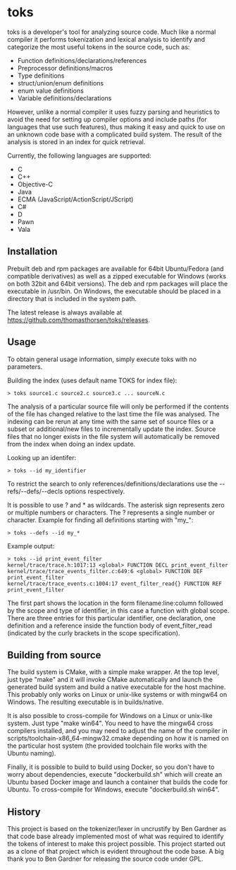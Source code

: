 toks
====

toks is a developer's tool for analyzing source code. Much like a normal compiler it performs tokenization and lexical analysis to identify and categorize the most useful tokens in the source code, such as:

 * Function definitions/declarations/references
 * Preprocessor definitions/macros
 * Type definitions
 * struct/union/enum definitions
 * enum value definitions
 * Variable definitions/declarations

However, unlike a normal compiler it uses fuzzy parsing and heuristics to avoid the need for setting up compiler options and include paths (for languages that use such features), thus making it easy and quick to use on an unknown code base with a complicated build system. The result of the analysis is stored in an index for quick retrieval.

Currently, the following languages are supported:

 * C
 * C++
 * Objective-C
 * Java
 * ECMA (JavaScript/ActionScript/JScript)
 * C#
 * D
 * Pawn
 * Vala

Installation
------------

Prebuilt deb and rpm packages are available for 64bit Ubuntu/Fedora (and compatible derivatives) as well as a zipped executable for Windows (works on both 32bit and 64bit versions). The deb and rpm packages will place the executable in /usr/bin. On Windows, the executable should be placed in a directory that is included in the system path.

The latest release is always available at https://github.com/thomasthorsen/toks/releases.

Usage
-----

To obtain general usage information, simply execute toks with no parameters.

Building the index (uses default name TOKS for index file):

    > toks source1.c source2.c source3.c ... sourceN.c

The analysis of a particular source file will only be performed if the contents of the file has changed relative to the last time the file was analysed. The indexing can be rerun at any time with the same set of source files or a subset or additional/new files to incrementally update the index. Source files that no longer exists in the file system will automatically be removed from the index when doing an index update.

Looking up an identifer:

    > toks --id my_identifier

To restrict the search to only references/definitions/declarations use the --refs/--defs/--decls options respectively.

It is possible to use ? and * as wildcards. The asterisk sign represents zero or multiple numbers or characters. The ? represents a single number or character. Example for finding all definitions starting with "my_":

    > toks --defs --id my_*

Example output:

    > toks --id print_event_filter
    kernel/trace/trace.h:1017:13 <global> FUNCTION DECL print_event_filter
    kernel/trace/trace_events_filter.c:649:6 <global> FUNCTION DEF print_event_filter
    kernel/trace/trace_events.c:1004:17 event_filter_read{} FUNCTION REF print_event_filter

The first part shows the location in the form filename:line:column followed by the scope and type of identifier, in this case a function with global scope. There are three entries for this particular identifier, one declaration, one definition and a reference inside the function body of event_filter_read (indicated by the curly brackets in the scope specification).

Building from source
--------------------

The build system is CMake, with a simple make wrapper. At the top level, just type "make" and it will invoke CMake automatically and launch the generated build system and build a native executable for the host machine. This probably only works on Linux or unix-like systems or with mingw64 on Windows. The resulting executable is in builds/native.

It is also possible to cross-compile for Windows on a Linux or unix-like system. Just type "make win64". You need to have the mingw64 cross compilers installed, and you may need to adjust the name of the compiler in scripts/toolchain-x86_64-mingw32.cmake depending on how it is named on the particular host system (the provided toolchain file works with the Ubuntu naming). 

Finally, it is possible to build to build using Docker, so you don't have to worry about dependencies, execute "dockerbuild.sh" which will create an Ubuntu based Docker image and launch a container that builds the code for Ubuntu. To cross-compile for Windows, execute "dockerbuild.sh win64".

History
-------

This project is based on the tokenizer/lexer in uncrustify by Ben Gardner as that code base already implemented most of what was required to identify the tokens of interest to make this project possible. This project started out as a clone of that project which is evident throughout the code base. A big thank you to Ben Gardner for releasing the source code under GPL.
